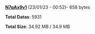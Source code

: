 [**N7qAx9v1**](/data/N7qAx9v1.txt) (23/01/23 - 00:52)- 658 bytes

**Total Datas**: 5931

**Total Size**: 34.92 MB / 34.9 MB